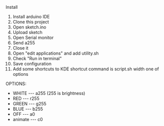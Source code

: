Install
1. Install arduino IDE
2. Clone this project
3. Open sketch.ino
4. Upload sketch
5. Open Serial monitor
6. Send a255
7. Close it
8. Open "edit applications" and add utility.sh
9. Check "Run in terminal"
10. Save configuration
11. Add some shortcuts to KDE
shortcut command is script.sh width one of options

OPTIONS:
* WHITE --- a255 (255 is brightness)
* RED --- r255
* GREEN --- g255
* BLUE --- b255
* OFF --- a0
* animate --- c0
	
